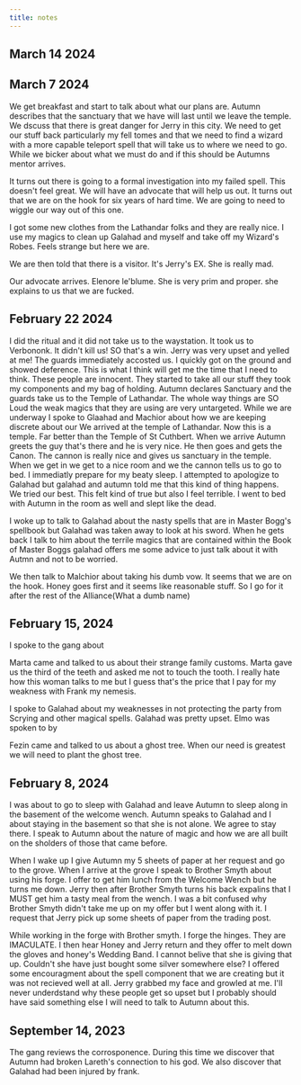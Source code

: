 ```yaml
---
title: notes
---
```


## March 14 2024



## March 7 2024

We get breakfast and start to talk about what our plans are. Autumn describes that the sanctuary that we have will last until we leave the temple.  We dscuss that there is great danger for Jerry in this city. We need to get our stuff back particularly my fell tomes and that we need to find a wizard with a more capable teleport spell that will take us to where we need to go. While we bicker about what we must do and if this should be Autumns mentor arrives. 

It turns out there is going to a formal investigation into my failed spell. This doesn't feel great. We will have an advocate that will help us out. It turns out that we are on the hook for six years of hard time. We are going to need to wiggle our way out of this one. 

I got some new clothes from the Lathandar folks and they are really nice. I use my magics to clean up Galahad and myself and take off my Wizard's Robes. Feels strange but here we are. 

We are then told that there is a visitor. It's Jerry's EX. She is really mad. 

Our advocate arrives. Elenore le'blume. She is very prim and proper. she explains to us that we are fucked. 

## February 22 2024

I did the ritual and it did not take us to the waystation. It took us to Verbononk. It didn't kill us! SO that's a win. Jerry was very upset and yelled at me!  The guards immediately accosted us. I quickly got on the ground and showed deference. This is what I think will get me the time that I need to think.  These people are innocent. They started to take all our stuff they took my components and my bag of holding. Autumn declares Sanctuary and the guards take us to the Temple of Lathandar. The whole way things are SO Loud the weak magics that they are using are very untargeted. While we are underway I spoke to Glaahad and Machior about how we are keeping discrete about our We arrived at the temple of Lathandar. Now this is a temple. Far better than the Temple of St Cuthbert. When we arrive Autumn greets the guy that's there and he is very nice. He then goes and gets the Canon. The cannon is really nice and gives us sanctuary in the temple. When we get in we get to a nice room and we the cannon tells us to go to bed. I immediatly prepare for my beaty sleep. I attempted to apologize to Galahad but galahad and autumn told me that this kind of thing happens. We tried our best. This felt kind of true but also I feel terrible. I went to bed with Autumn in the room as well and slept like the dead. 

I woke up to talk to Galahad about the nasty spells that are in Master Bogg's spellbook but Galahad was taken away to look at his sword. When he gets back I talk to him about the terrile magics that are contained within the Book of Master Boggs galahad offers me some advice to just talk about it with Autmn and not to be worried. 

We then talk to Malchior about taking his dumb vow. It seems that we are on the hook. Honey goes first and it seems like reasonable stuff. So I go for it after the rest of the Alliance(What a dumb name)



## February 15, 2024

I spoke to the gang about 

Marta came and talked to us about their strange family customs. Marta gave us the third of the teeth and asked me not to touch the tooth. I really hate how this woman talks to me but I guess that's the price that I pay for my weakness with Frank my nemesis. 

I spoke to Galahad about my weaknesses in not protecting the party from Scrying and other magical spells. Galahad was pretty upset. Elmo was spoken to by 

Fezin came and talked to us about a ghost tree. When our need is greatest we will need to plant the ghost tree. 



## February 8, 2024

I was about to go to sleep with Galahad and leave Autumn to sleep along in the basement of the welcome wench. Autumn speaks to Galahad and I about staying in the basement so that she is not alone. We agree to stay there. I speak to Autumn about the nature of magic and how we are all built on the sholders of those that came before.

When I wake up I give Autumn my 5 sheets of paper at her request and go to the grove. When I arrive at the grove I speak to Brother Smyth about using his forge. I offer to get him lunch from the Welcome Wench but he turns me down. Jerry then after Brother Smyth turns his back expalins that I MUST get him a tasty meal from the wench. I was a bit confused why Brother Smyth didn't take me up on my offer but I went along with it. I request that Jerry pick up some sheets of paper from the trading post.

While working in the forge with Brother smyth. I forge the hinges. They are IMACULATE. I then hear Honey and Jerry return and they offer to melt down the gloves and honey's Wedding Band. I cannot belive that she is giving that up. Couldn't she have just bought some silver somewhere else? I offered some encouragment about the spell component that we are creating but it was not recieved well at all. Jerry grabbed my face and growled at me. I'll never underdstand why these people get so upset but I probably should have said something else I will need to talk to Autumn about this.

## September 14, 2023

The gang reviews the corrosponence. During this time we discover that Autumn had broken Lareth's connection to his god. We also discover that Galahad had been injured by frank. 